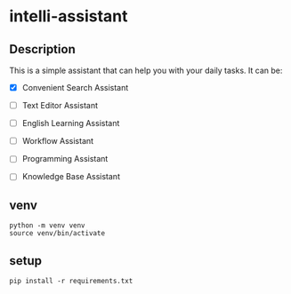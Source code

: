 # intelli-assistant

## Description
This is a simple assistant that can help you with your daily tasks. It can be:
- [x] Convenient Search Assistant
- [ ] Text Editor Assistant
- [ ] English Learning Assistant
- [ ]  Workflow Assistant
- [ ]  Programming Assistant
- [ ]  Knowledge Base Assistant


## venv
```
python -m venv venv
source venv/bin/activate
```

## setup
```
pip install -r requirements.txt
```
